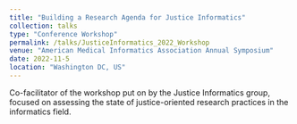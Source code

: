 ```yaml
---
title: "Building a Research Agenda for Justice Informatics"
collection: talks
type: "Conference Workshop"
permalink: /talks/JusticeInformatics_2022_Workshop
venue: "American Medical Informatics Association Annual Symposium"
date: 2022-11-5
location: "Washington DC, US"
---
```


Co-facilitator of the workshop put on by the Justice Informatics group, focused on assessing the state of justice-oriented research practices in the informatics field. 